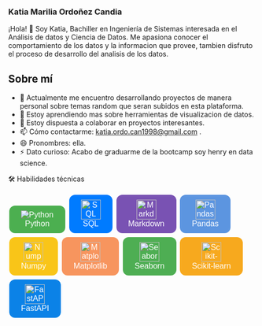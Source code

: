 ### Katia Marilia Ordoñez Candia

¡Hola! 👋 Soy Katia, Bachiller en Ingeniería de Sistemas interesada en el Análisis de datos y Ciencia de Datos. Me apasiona conocer el comportamiento de los datos y la informacion que provee, tambien disfruto el proceso de desarrollo del analisis de los datos.

## Sobre mí

- 🔭 Actualmente me encuentro desarrollando proyectos de manera personal sobre temas random que seran subidos en esta plataforma.
- 🌱 Estoy aprendiendo mas sobre herramientas de visualizacion de datos.
- 👯 Estoy dispuesta a colaborar en proyectos interesantes.
- 📫 Cómo contactarme: katia.ordo.can1998@gmail.com .
- 😄 Pronombres: ella.
- ⚡ Dato curioso: Acabo de graduarme de la bootcamp soy henry en data science.

🛠  Habilidades técnicas

<!-- Python -->
<a href="https://www.python.org/" style="text-decoration: none;">
  <button style="background-color: #4CAF50; /* Green */
                 border: none;
                 color: white;
                 padding: 10px 24px;
                 text-align: center;
                 text-decoration: none;
                 display: inline-block;
                 font-size: 16px;
                 margin: 4px 2px;
                 cursor: pointer;
                 border-radius: 12px;">
    <img src="https://upload.wikimedia.org/wikipedia/commons/thumb/c/c3/Python-logo-notext.svg/40px-Python-logo-notext.svg.png" alt="Python" style="vertical-align: middle;">
    <br>
    Python
  </button>
</a>

<!-- SQL -->
<a href="https://www.w3schools.com/sql/" style="text-decoration: none;">
  <button style="background-color: #007bff; /* Blue */
                 border: none;
                 color: white;
                 padding: 10px 24px;
                 text-align: center;
                 text-decoration: none;
                 display: inline-block;
                 font-size: 16px;
                 margin: 4px 2px;
                 cursor: pointer;
                 border-radius: 12px;">
    <img src="https://upload.wikimedia.org/wikipedia/commons/8/87/Sql_data_base_with_logo.png" alt="SQL" style="vertical-align: middle; width: 40px; height: 40px;">
    <br>
    SQL
  </button>
</a>

<!-- Markdown -->
<a href="https://www.markdownguide.org/" style="text-decoration: none;">
  <button style="background-color: #7952b3; /* Purple */
                 border: none;
                 color: white;
                 padding: 10px 24px;
                 text-align: center;
                 text-decoration: none;
                 display: inline-block;
                 font-size: 16px;
                 margin: 4px 2px;
                 cursor: pointer;
                 border-radius: 12px;">
    <img src="https://upload.wikimedia.org/wikipedia/commons/thumb/4/48/Markdown-mark.svg/64px-Markdown-mark.svg.png" alt="Markdown" style="vertical-align: middle; width: 40px; height: 40px;">
    <br>
    Markdown
  </button>
</a>

<!-- Pandas -->
<a href="#" style="text-decoration: none;">
  <button style="background-color: #5C95E0; /* Blue */
                 border: none;
                 color: white;
                 padding: 10px 24px;
                 text-align: center;
                 text-decoration: none;
                 display: inline-block;
                 font-size: 16px;
                 margin: 4px 2px;
                 cursor: pointer;
                 border-radius: 12px;">
    <img src="URL_DEL_LOGO_DE_PANDAS" alt="Pandas" style="vertical-align: middle; width: 40px; height: 40px;">
    <br>
    Pandas
  </button>
</a>

<!-- Numpy -->
<a href="#" style="text-decoration: none;">
  <button style="background-color: #F9C518; /* Yellow */
                 border: none;
                 color: white;
                 padding: 10px 24px;
                 text-align: center;
                 text-decoration: none;
                 display: inline-block;
                 font-size: 16px;
                 margin: 4px 2px;
                 cursor: pointer;
                 border-radius: 12px;">
    <img src="URL_DEL_LOGO_DE_NUMPY" alt="Numpy" style="vertical-align: middle; width: 40px; height: 40px;">
    <br>
    Numpy
  </button>
</a>

<!-- Matplotlib -->
<a href="#" style="text-decoration: none;">
  <button style="background-color: #F7955E; /* Orange */
                 border: none;
                 color: white;
                 padding: 10px 24px;
                 text-align: center;
                 text-decoration: none;
                 display: inline-block;
                 font-size: 16px;
                 margin: 4px 2px;
                 cursor: pointer;
                 border-radius: 12px;">
    <img src="URL_DEL_LOGO_DE_MATPLOTLIB" alt="Matplotlib" style="vertical-align: middle; width: 40px; height: 40px;">
    <br>
    Matplotlib
  </button>
</a>

<!-- Seaborn -->
<a href="#" style="text-decoration: none;">
  <button style="background-color: #4EAE53; /* Green */
                 border: none;
                 color: white;
                 padding: 10px 24px;
                 text-align: center;
                 text-decoration: none;
                 display: inline-block;
                 font-size: 16px;
                 margin: 4px 2px;
                 cursor: pointer;
                 border-radius: 12px;">
    <img src="URL_DEL_LOGO_DE_SEABORN" alt="Seaborn" style="vertical-align: middle; width: 40px; height: 40px;">
    <br>
    Seaborn
  </button>
</a>

<!-- Scikit-learn -->
<a href="#" style="text-decoration: none;">
  <button style="background-color: #F7A91E; /* Yellow */
                 border: none;
                 color: white;
                 padding: 10px 24px;
                 text-align: center;
                 text-decoration: none;
                 display: inline-block;
                 font-size: 16px;
                 margin: 4px 2px;
                 cursor: pointer;
                 border-radius: 12px;">
    <img src="URL_DEL_LOGO_DE_SCIKITLEARN" alt="Scikit-learn" style="vertical-align: middle; width: 40px; height: 40px;">
    <br>
    Scikit-learn
  </button>
</a>

<!-- FastAPI -->
<a href="#" style="text-decoration: none;">
  <button style="background-color: #0B82E7; /* Blue */
                 border: none;
                 color: white;
                 padding: 10px 24px;
                 text-align: center;
                 text-decoration: none;
                 display: inline-block;
                 font-size: 16px;
                 margin: 4px 2px;
                 cursor: pointer;
                 border-radius: 12px;">
    <img src="URL_DEL_LOGO_DE_FASTAPI" alt="FastAPI" style="vertical-align: middle; width: 40px; height: 40px;">
    <br>
    FastAPI
  </button>
</a>

<!-- Streamlit

📚   TensorFlow Keras Pandas Numpy Matplotlib Seaborn Scikitlearn FastAPI Streamlit
🛢   MySQL BigQuery Postgres SQLite ApacheCassandra MongoDB
🔧   Docker Apache Hadoop Apache Hive Apache Spark
📊   Tableau Power BI
⚙️   Git DVC GitHub GitHub Actions Jupyter colab Visual Studio Code RStudio
☁️   Render Google Cloud

- ![Python](https://upload.wikimedia.org/wikipedia/commons/thumb/c/c3/Python-logo-notext.svg/240px-Python-logo-notext.svg.png) Python
- 

## Proyectos destacados

- [Nombre del Proyecto](enlace-al-proyecto) - Descripción breve del proyecto.
- [Nombre del Proyecto](enlace-al-proyecto) - Descripción breve del proyecto.
- ...

## Estadísticas de GitHub

[![Estadísticas de GitHub](https://github-readme-stats.vercel.app/api?username=TuUsuario&show_icons=true&theme=radical)](https://github.com/TuUsuario)

¡Gracias por visitar mi perfil! 😊
